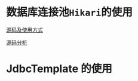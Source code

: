 
# 数据库连接池`Hikari`的使用

[源码及使用方式](https://github.com/brettwooldridge/HikariCP#configuration-knobs-baby)


[源码分析](https://www.51cto.com/article/714313.html)

# JdbcTemplate 的使用
